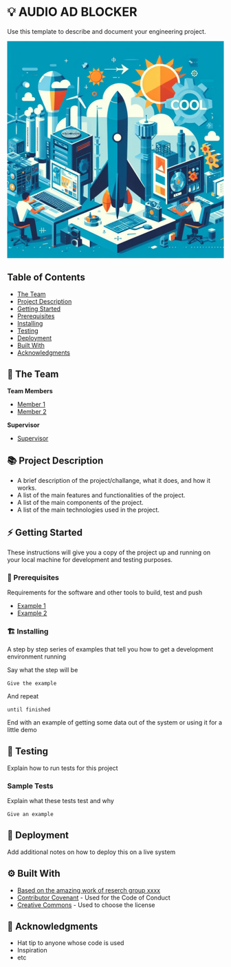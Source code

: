 # 💡 AUDIO AD BLOCKER
Use this template to describe and document your engineering project.

<!-- cool project cover image -->
![Project Cover Image](/media/project-cover-img.jpg)

<!-- table of content -->
## Table of Contents
- [The Team](#the-team)
- [Project Description](#project-description)
- [Getting Started](#getting-started)
- [Prerequisites](#prerequisites)
- [Installing](#installing)
- [Testing](#testing)
- [Deployment](#deployment)
- [Built With](#built-with)
- [Acknowledgments](#acknowledgments)

## 👥 The Team 
**Team Members**
- [Member 1](name@emial.com)
- [Member 2](name@emial.com)

**Supervisor**
- [Supervisor](wwww.link_to_lab.com)


## 📚 Project Description
- A brief description of the project/challange, what it does, and how it works.
- A list of the main features and functionalities of the project.
- A list of the main components of the project.
- A list of the main technologies used in the project.


## ⚡ Getting Started

These instructions will give you a copy of the project up and running on
your local machine for development and testing purposes. 

### 🧱 Prerequisites
Requirements for the software and other tools to build, test and push 
- [Example 1](https://www.example.com)
- [Example 2](https://www.example.com)

### 🏗️ Installing
A step by step series of examples that tell you how to get a development environment running

Say what the step will be

    Give the example

And repeat

    until finished

End with an example of getting some data out of the system or using it
for a little demo

## 🧪 Testing
Explain how to run tests for this project

### Sample Tests
Explain what these tests test and why

    Give an example

## 🚀 Deployment
Add additional notes on how to deploy this on a live system

## ⚙️ Built With
  - [Based on the amazing work of reserch group xxxx](https://www.example.com)
  - [Contributor Covenant](https://www.contributor-covenant.org/) - Used for the Code of Conduct
  - [Creative Commons](https://creativecommons.org/) - Used to choose the license


## 🙏 Acknowledgments
  - Hat tip to anyone whose code is used
  - Inspiration
  - etc
